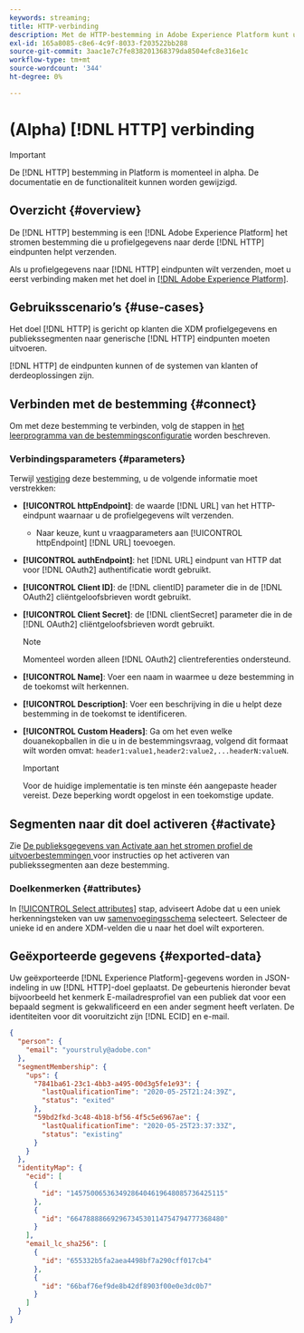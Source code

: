 ```yaml
---
keywords: streaming;
title: HTTP-verbinding
description: Met de HTTP-bestemming in Adobe Experience Platform kunt u profielgegevens naar HTTP-eindpunten van derden verzenden.
exl-id: 165a8085-c8e6-4c9f-8033-f203522bb288
source-git-commit: 3aac1e7c7fe838201368379da8504efc8e316e1c
workflow-type: tm+mt
source-wordcount: '344'
ht-degree: 0%

---
```


# (Alpha) [!DNL HTTP] verbinding

>[!IMPORTANT]
>
>De [!DNL HTTP] bestemming in Platform is momenteel in alpha. De documentatie en de functionaliteit kunnen worden gewijzigd.

## Overzicht {#overview}

De [!DNL HTTP] bestemming is een [!DNL Adobe Experience Platform] het stromen bestemming die u profielgegevens naar derde [!DNL HTTP] eindpunten helpt verzenden.

Als u profielgegevens naar [!DNL HTTP] eindpunten wilt verzenden, moet u eerst verbinding maken met het doel in [[!DNL Adobe Experience Platform]](#connect-destination).

## Gebruiksscenario’s {#use-cases}

Het doel [!DNL HTTP] is gericht op klanten die XDM profielgegevens en publiekssegmenten naar generische [!DNL HTTP] eindpunten moeten uitvoeren.

[!DNL HTTP] de eindpunten kunnen of de systemen van klanten of derdeoplossingen zijn.

## Verbinden met de bestemming {#connect}

Om met deze bestemming te verbinden, volg de stappen in [het leerprogramma van de bestemmingsconfiguratie](../ui/connect-destination.md) worden beschreven.

### Verbindingsparameters {#parameters}

Terwijl [vestiging](../ui/connect-destination.md) deze bestemming, u de volgende informatie moet verstrekken:

* **[!UICONTROL httpEndpoint]**: de waarde  [!DNL URL] van het HTTP-eindpunt waarnaar u de profielgegevens wilt verzenden.
   * Naar keuze, kunt u vraagparameters aan [!UICONTROL httpEndpoint] [!DNL URL] toevoegen.
* **[!UICONTROL authEndpoint]**: het  [!DNL URL] eindpunt van HTTP dat voor  [!DNL OAuth2] authentificatie wordt gebruikt.
* **[!UICONTROL Client ID]**: de  [!DNL clientID] parameter die in de  [!DNL OAuth2] cliëntgeloofsbrieven wordt gebruikt.
* **[!UICONTROL Client Secret]**: de  [!DNL clientSecret] parameter die in de  [!DNL OAuth2] cliëntgeloofsbrieven wordt gebruikt.

   >[!NOTE]
   >
   >Momenteel worden alleen [!DNL OAuth2] clientreferenties ondersteund.

* **[!UICONTROL Name]**: Voer een naam in waarmee u deze bestemming in de toekomst wilt herkennen.
* **[!UICONTROL Description]**: Voer een beschrijving in die u helpt deze bestemming in de toekomst te identificeren.
* **[!UICONTROL Custom Headers]**: Ga om het even welke douanekopballen in die u in de bestemmingsvraag, volgend dit formaat wilt worden omvat:  `header1:value1,header2:value2,...headerN:valueN`.

   >[!IMPORTANT]
   >
   >Voor de huidige implementatie is ten minste één aangepaste header vereist. Deze beperking wordt opgelost in een toekomstige update.

## Segmenten naar dit doel activeren {#activate}

Zie [De publieksgegevens van Activate aan het stromen profiel de uitvoerbestemmingen ](../ui/activate-streaming-profile-destinations.md) voor instructies op het activeren van publiekssegmenten aan deze bestemming.

### Doelkenmerken {#attributes}

In [[!UICONTROL Select attributes]](../ui/activate-streaming-profile-destinations.md#select-attributes) stap, adviseert Adobe dat u een uniek herkenningsteken van uw [samenvoegingsschema](../../profile/home.md#profile-fragments-and-union-schemas) selecteert. Selecteer de unieke id en andere XDM-velden die u naar het doel wilt exporteren.

## Geëxporteerde gegevens {#exported-data}

Uw geëxporteerde [!DNL Experience Platform]-gegevens worden in JSON-indeling in uw [!DNL HTTP]-doel geplaatst. De gebeurtenis hieronder bevat bijvoorbeeld het kenmerk E-mailadresprofiel van een publiek dat voor een bepaald segment is gekwalificeerd en een ander segment heeft verlaten. De identiteiten voor dit vooruitzicht zijn [!DNL ECID] en e-mail.

```json
{
  "person": {
    "email": "yourstruly@adobe.con"
  },
  "segmentMembership": {
    "ups": {
      "7841ba61-23c1-4bb3-a495-00d3g5fe1e93": {
        "lastQualificationTime": "2020-05-25T21:24:39Z",
        "status": "exited"
      },
      "59bd2fkd-3c48-4b18-bf56-4f5c5e6967ae": {
        "lastQualificationTime": "2020-05-25T23:37:33Z",
        "status": "existing"
      }
    }
  },
  "identityMap": {
    "ecid": [
      {
        "id": "14575006536349286404619648085736425115"
      },
      {
        "id": "66478888669296734530114754794777368480"
      }
    ],
    "email_lc_sha256": [
      {
        "id": "655332b5fa2aea4498bf7a290cff017cb4"
      },
      {
        "id": "66baf76ef9de8b42df8903f00e0e3dc0b7"
      }
    ]
  }
}
```
